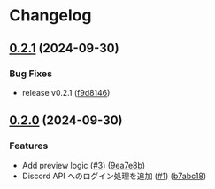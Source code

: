 # Changelog

## [0.2.1](https://github.com/m1sk9/fromis/compare/fromis-v0.2.0...fromis-v0.2.1) (2024-09-30)


### Bug Fixes

* release v0.2.1 ([f9d8146](https://github.com/m1sk9/fromis/commit/f9d8146e7992bc58dcb1f9e2813c3613dae43f9d))

## [0.2.0](https://github.com/m1sk9/fromis/compare/fromis-v0.1.0...fromis-v0.2.0) (2024-09-30)


### Features

* Add preview logic ([#3](https://github.com/m1sk9/fromis/issues/3)) ([9ea7e8b](https://github.com/m1sk9/fromis/commit/9ea7e8b785893852f31e45bc13829eb98a6ef8db))
* Discord API へのログイン処理を追加 ([#1](https://github.com/m1sk9/fromis/issues/1)) ([b7abc18](https://github.com/m1sk9/fromis/commit/b7abc18c3a15a067c390c349bb3dcb2818a8cc4c))
